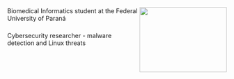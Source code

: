 
## 
<img src="https://images.alphacoders.com/131/1317390.png" min-width="400px" max-width="400px" width="200px" height="150px" align="right">


 Biomedical Informatics student at the Federal University of Paraná
 ###
Cybersecurity researcher - malware detection and Linux threats
